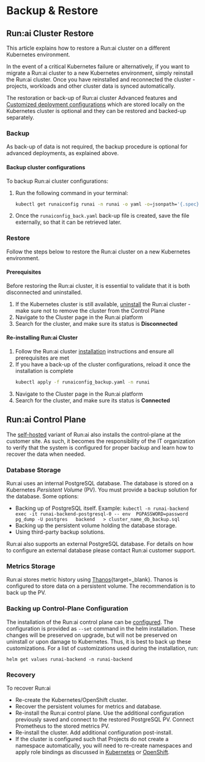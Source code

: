 
# Backup & Restore

## Run:ai Cluster Restore

This article explains how to restore a Run:ai cluster on a different Kubernetes environment.

In the event of a critical Kubernetes failure or alternatively, if you want to migrate a Run:ai cluster to a new Kubernetes environment, simply reinstall the Run:ai cluster. Once you have reinstalled and reconnected the cluster - projects, workloads and other cluster data is synced automatically.

The restoration or back-up of Run:ai cluster Advanced features and [Customized deployment configurations](../cluster-setup/customize-cluster-install.md) which are stored locally on the Kubernetes cluster is optional and they can be restored and backed-up separately.

### Backup

As back-up of data is not required, the backup procedure is optional for advanced deployments, as explained above.

#### Backup cluster configurations

To backup Run:ai cluster configurations:

1. Run the following command in your terminal:  
    ``` bash
    kubectl get runaiconfig runai -n runai -o yaml -o=jsonpath='{.spec}' > runaiconfig_backup.yaml
    ```
2. Once the `runaiconfig_back.yaml` back-up file is created, save the file externally, so that it can be retrieved later.

### Restore

Follow the steps below to restore the Run:ai cluster on a new Kubernetes environment.

#### Prerequisites

Before restoring the Run:ai cluster, it is essential to validate that it is both disconnected and uninstalled.

1. If the Kubernetes cluster is still available, [uninstall](../cluster-setup/cluster-delete.md) the Run:ai cluster - make sure not to remove the cluster from the Control Plane  
2. Navigate to the Cluster page in the Run:ai platform  
3. Search for the cluster, and make sure its status is __Disconnected__

#### Re-installing Run:ai Cluster

1. Follow the Run:ai cluster [installation](../cluster-setup/cluster-install.md) instructions and ensure all prerequisites are met  
2. If you have a back-up of the cluster configurations, reload it once the installation is complete  
    ``` bash
    kubectl apply -f runaiconfig_backup.yaml -n runai
    ```
3. Navigate to the Cluster page in the Run:ai platform  
4. Search for the cluster, and make sure its status is __Connected__


## Run:ai Control Plane

The [self-hosted](../installation-types.md#self-hosted-installation) variant of Run:ai also installs the control-plane at the customer site. As such, it becomes the responsibility of the IT organization to verify that the system is configured for proper backup and learn how to recover the data when needed.

### Database Storage

Run:ai uses an internal PostgreSQL database. The database is stored on a Kubernetes *Persistent Volume* (PV). You must provide a backup solution for the database. Some options:

* Backing up of PostgreSQL itself. Example: `kubectl -n runai-backend exec -it runai-backend-postgresql-0 -- env  PGPASSWORD=password pg_dump -U postgres   backend   > cluster_name_db_backup.sql`
* Backing up the persistent volume holding the database storage.
* Using third-party backup solutions.

Run:ai also supports an external PostgreSQL database. For details on how to configure an external database please contact Run:ai customer support.

### Metrics Storage

Run:ai stores metric history using [Thanos](https://github.com/thanos-io/thanos){target=_blank}. Thanos is configured to store data on a persistent volume. The recommendation is to back up the PV.

### Backing up Control-Plane Configuration

The installation of the Run:ai control plane can be [configured](../self-hosted/k8s/backend.md#additional-runai-configurations-optional). The configuration is provided as `--set` command in the helm installation. These changes will be preserved on upgrade, but will not be preserved on uninstall or upon damage to Kubernetes. Thus, it is best to back up these customizations. For a list of customizations used during the installation, run:

`helm get values runai-backend -n runai-backend`

### Recovery

To recover Run:ai

* Re-create the Kubernetes/OpenShift cluster.
* Recover the persistent volumes for metrics and database.
* Re-install the Run:ai control plane. Use the additional configuration previously saved and connect to the restored PostgreSQL PV. Connect Prometheus to the stored metrics PV.
* Re-install the cluster. Add additional configuration post-install.  
* If the cluster is configured such that Projects do not create a namespace automatically, you will need to re-create namespaces and apply role bindings as discussed in [Kubernetes](../self-hosted/k8s/project-management.md) or [OpenShift](../self-hosted/ocp/project-management.md).
